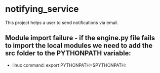 # notifying_service

This project helps a user to send notifications via email.

## Module import failure - if the engine.py file fails to import the local modules we need to add the src folder to the PYTHONPATH variable:

- linux command:
  export PYTHONPATH=$PYTHONPATH:<root folder path>

